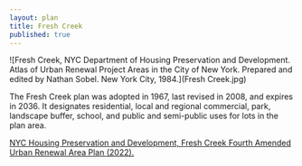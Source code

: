 ```yaml
---
layout: plan
title: Fresh Creek
published: true
---
```


<!---![Fresh Creek, NYC Department of Housing Preservation and Development. Community Development Progress Report: 1968. Prepared and edited by Nathan Sobel. New York City, 1968.](Fresh Creek 1968.png)-->
![Fresh Creek, NYC Department of Housing Preservation and Development. Atlas of Urban Renewal Project Areas in the City of New York. Prepared and edited by Nathan Sobel. New York City, 1984.](Fresh Creek.jpg)

The Fresh Creek plan was adopted in 1967, last revised in 2008, and expires in 2036. It designates residential, local and regional commercial, park, landscape buffer, school, and public and semi-public uses for lots in the plan area.

[NYC Housing Preservation and Development, Fresh Creek Fourth Amended Urban Renewal Area Plan (2022).](https://www.nyc.gov/assets/hpd/downloads/pdfs/services/fresh-creek-fourth-amended-urp.pdf)
